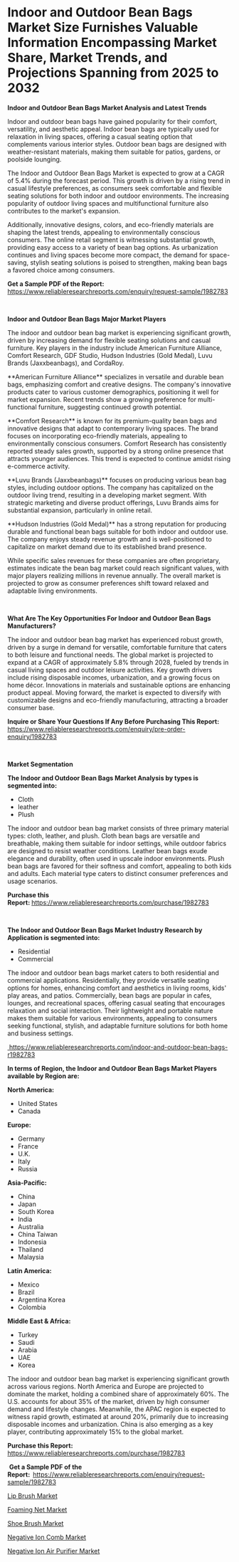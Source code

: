 <p><h1>Indoor and Outdoor Bean Bags Market Size Furnishes Valuable Information Encompassing Market Share, Market Trends, and Projections Spanning from 2025 to 2032</h1></p><p><strong>Indoor and Outdoor Bean Bags Market Analysis and Latest Trends</strong></p>
<p><p>Indoor and outdoor bean bags have gained popularity for their comfort, versatility, and aesthetic appeal. Indoor bean bags are typically used for relaxation in living spaces, offering a casual seating option that complements various interior styles. Outdoor bean bags are designed with weather-resistant materials, making them suitable for patios, gardens, or poolside lounging. </p><p>The Indoor and Outdoor Bean Bags Market is expected to grow at a CAGR of 5.4% during the forecast period. This growth is driven by a rising trend in casual lifestyle preferences, as consumers seek comfortable and flexible seating solutions for both indoor and outdoor environments. The increasing popularity of outdoor living spaces and multifunctional furniture also contributes to the market's expansion. </p><p>Additionally, innovative designs, colors, and eco-friendly materials are shaping the latest trends, appealing to environmentally conscious consumers. The online retail segment is witnessing substantial growth, providing easy access to a variety of bean bag options. As urbanization continues and living spaces become more compact, the demand for space-saving, stylish seating solutions is poised to strengthen, making bean bags a favored choice among consumers.</p></p>
<p><strong>Get a Sample PDF of the Report:&nbsp;</strong> <a href="https://www.reliableresearchreports.com/enquiry/request-sample/1982783?utm_campaign=48&utm_medium=2&utm_source=Github&utm_content=ia&utm_term=05042025&utm_id=indoor-and-outdoor-bean-bags">https://www.reliableresearchreports.com/enquiry/request-sample/1982783</a></p>
<p>&nbsp;</p>
<p><strong>Indoor and Outdoor Bean Bags Major Market Players</strong></p>
<p><p>The indoor and outdoor bean bag market is experiencing significant growth, driven by increasing demand for flexible seating solutions and casual furniture. Key players in the industry include American Furniture Alliance, Comfort Research, GDF Studio, Hudson Industries (Gold Medal), Luvu Brands (Jaxxbeanbags), and CordaRoy.</p><p>**American Furniture Alliance** specializes in versatile and durable bean bags, emphasizing comfort and creative designs. The company's innovative products cater to various customer demographics, positioning it well for market expansion. Recent trends show a growing preference for multi-functional furniture, suggesting continued growth potential.</p><p>**Comfort Research** is known for its premium-quality bean bags and innovative designs that adapt to contemporary living spaces. The brand focuses on incorporating eco-friendly materials, appealing to environmentally conscious consumers. Comfort Research has consistently reported steady sales growth, supported by a strong online presence that attracts younger audiences. This trend is expected to continue amidst rising e-commerce activity.</p><p>**Luvu Brands (Jaxxbeanbags)** focuses on producing various bean bag styles, including outdoor options. The company has capitalized on the outdoor living trend, resulting in a developing market segment. With strategic marketing and diverse product offerings, Luvu Brands aims for substantial expansion, particularly in online retail.</p><p>**Hudson Industries (Gold Medal)** has a strong reputation for producing durable and functional bean bags suitable for both indoor and outdoor use. The company enjoys steady revenue growth and is well-positioned to capitalize on market demand due to its established brand presence.</p><p>While specific sales revenues for these companies are often proprietary, estimates indicate the bean bag market could reach significant values, with major players realizing millions in revenue annually. The overall market is projected to grow as consumer preferences shift toward relaxed and adaptable living environments.</p></p>
<p>&nbsp;</p>
<p><strong>What Are The Key Opportunities For Indoor and Outdoor Bean Bags Manufacturers?</strong></p>
<p><p>The indoor and outdoor bean bag market has experienced robust growth, driven by a surge in demand for versatile, comfortable furniture that caters to both leisure and functional needs. The global market is projected to expand at a CAGR of approximately 5.8% through 2028, fueled by trends in casual living spaces and outdoor leisure activities. Key growth drivers include rising disposable incomes, urbanization, and a growing focus on home décor. Innovations in materials and sustainable options are enhancing product appeal. Moving forward, the market is expected to diversify with customizable designs and eco-friendly manufacturing, attracting a broader consumer base.</p></p>
<p><strong>Inquire or Share Your Questions If Any Before Purchasing This Report:</strong> <a href="https://www.reliableresearchreports.com/enquiry/pre-order-enquiry/1982783?utm_campaign=48&utm_medium=2&utm_source=Github&utm_content=ia&utm_term=05042025&utm_id=indoor-and-outdoor-bean-bags">https://www.reliableresearchreports.com/enquiry/pre-order-enquiry/1982783</a></p>
<p>&nbsp;</p>
<p><strong>Market Segmentation</strong></p>
<p><strong>The Indoor and Outdoor Bean Bags Market Analysis by types is segmented into:</strong></p>
<p><ul><li>Cloth</li><li>leather</li><li>Plush</li></ul></p>
<p><p>The indoor and outdoor bean bag market consists of three primary material types: cloth, leather, and plush. Cloth bean bags are versatile and breathable, making them suitable for indoor settings, while outdoor fabrics are designed to resist weather conditions. Leather bean bags exude elegance and durability, often used in upscale indoor environments. Plush bean bags are favored for their softness and comfort, appealing to both kids and adults. Each material type caters to distinct consumer preferences and usage scenarios.</p></p>
<p><strong>Purchase this Report:&nbsp;</strong><a href="https://www.reliableresearchreports.com/purchase/1982783?utm_campaign=48&utm_medium=2&utm_source=Github&utm_content=ia&utm_term=05042025&utm_id=indoor-and-outdoor-bean-bags">https://www.reliableresearchreports.com/purchase/1982783</a></p>
<p>&nbsp;</p>
<p><strong>The Indoor and Outdoor Bean Bags Market Industry Research by Application is segmented into:</strong></p>
<p><ul><li>Residential</li><li>Commercial</li></ul></p>
<p><p>The indoor and outdoor bean bags market caters to both residential and commercial applications. Residentially, they provide versatile seating options for homes, enhancing comfort and aesthetics in living rooms, kids' play areas, and patios. Commercially, bean bags are popular in cafes, lounges, and recreational spaces, offering casual seating that encourages relaxation and social interaction. Their lightweight and portable nature makes them suitable for various environments, appealing to consumers seeking functional, stylish, and adaptable furniture solutions for both home and business settings.</p></p>
<p><a href="https://www.reliableresearchreports.com/indoor-and-outdoor-bean-bags-r1982783?utm_campaign=48&utm_medium=2&utm_source=Github&utm_content=ia&utm_term=05042025&utm_id=indoor-and-outdoor-bean-bags">&nbsp;https://www.reliableresearchreports.com/indoor-and-outdoor-bean-bags-r1982783</a></p>
<p><strong>In terms of Region, the Indoor and Outdoor Bean Bags Market Players available by Region are:</strong></p>
<p>
    <p> <strong> North America: </strong>
        <ul>
            <li>United States</li>
            <li>Canada</li>
        </ul>
        </p> 
    <p> <strong> Europe: </strong>
        <ul>
            <li>Germany</li>
            <li>France</li>
            <li>U.K.</li>
            <li>Italy</li>
            <li>Russia</li>
        </ul>
        </p> 
    <p> <strong> Asia-Pacific: </strong>
        <ul>
            <li>China</li>
            <li>Japan</li>
            <li>South Korea</li>
            <li>India</li>
            <li>Australia</li>
            <li>China Taiwan</li>
            <li>Indonesia</li>
            <li>Thailand</li>
            <li>Malaysia</li>
        </ul>
        </p> 
    <p> <strong> Latin America: </strong>
        <ul>
            <li>Mexico</li>
            <li>Brazil</li>
            <li>Argentina Korea</li>
            <li>Colombia</li>
        </ul>
        </p> 
    <p> <strong> Middle East & Africa: </strong>
        <ul>
            <li>Turkey</li>
            <li>Saudi</li>
            <li>Arabia</li>
            <li>UAE</li>
            <li>Korea</li>
        </ul>
    </p>
    </p>
<p><p>The indoor and outdoor bean bag market is experiencing significant growth across various regions. North America and Europe are projected to dominate the market, holding a combined share of approximately 60%. The U.S. accounts for about 35% of the market, driven by high consumer demand and lifestyle changes. Meanwhile, the APAC region is expected to witness rapid growth, estimated at around 20%, primarily due to increasing disposable incomes and urbanization. China is also emerging as a key player, contributing approximately 15% to the global market.</p></p>
<p><strong>Purchase this Report: </strong><a href="https://www.reliableresearchreports.com/purchase/1982783?utm_campaign=48&utm_medium=2&utm_source=Github&utm_content=ia&utm_term=05042025&utm_id=indoor-and-outdoor-bean-bags">https://www.reliableresearchreports.com/purchase/1982783</a></p>
<p>&nbsp;<strong>Get a Sample PDF of the Report:&nbsp;&nbsp;</strong><a href="https://www.reliableresearchreports.com/enquiry/request-sample/1982783?utm_campaign=48&utm_medium=2&utm_source=Github&utm_content=ia&utm_term=05042025&utm_id=indoor-and-outdoor-bean-bags">https://www.reliableresearchreports.com/enquiry/request-sample/1982783</a></p>
<p><strong></strong></p>
<p><p><a href="https://github.com/berkemiars2j/Market-Research-Report-List-1/blob/main/lip-brush-market.md?utm_campaign=48&utm_medium=2&utm_source=Github&utm_content=ia&utm_term=05042025&utm_id=indoor-and-outdoor-bean-bags">Lip Brush Market</a></p><p><a href="https://github.com/djihencygnel74/Market-Research-Report-List-1/blob/main/foaming-net-market.md?utm_campaign=48&utm_medium=2&utm_source=Github&utm_content=ia&utm_term=05042025&utm_id=indoor-and-outdoor-bean-bags">Foaming Net Market</a></p><p><a href="https://github.com/kaforarvero/Market-Research-Report-List-1/blob/main/shoe-brush-market.md?utm_campaign=48&utm_medium=2&utm_source=Github&utm_content=ia&utm_term=05042025&utm_id=indoor-and-outdoor-bean-bags">Shoe Brush Market</a></p><p><a href="https://github.com/hutchkloor4x/Market-Research-Report-List-1/blob/main/negative-ion-comb-market.md?utm_campaign=48&utm_medium=2&utm_source=Github&utm_content=ia&utm_term=05042025&utm_id=indoor-and-outdoor-bean-bags">Negative Ion Comb Market</a></p><p><a href="https://github.com/variothonia/Market-Research-Report-List-1/blob/main/negative-ion-air-purifier-market.md?utm_campaign=48&utm_medium=2&utm_source=Github&utm_content=ia&utm_term=05042025&utm_id=indoor-and-outdoor-bean-bags">Negative Ion Air Purifier Market</a></p></p>